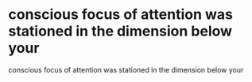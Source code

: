 # conscious focus of attention was stationed in the dimension below your

conscious focus of attention was stationed in the dimension below your